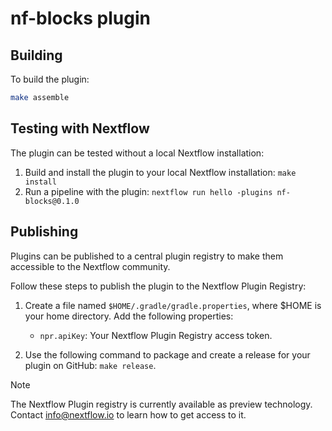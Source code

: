 # nf-blocks plugin

## Building

To build the plugin:
```bash
make assemble
```

## Testing with Nextflow

The plugin can be tested without a local Nextflow installation:

1. Build and install the plugin to your local Nextflow installation: `make install`
2. Run a pipeline with the plugin: `nextflow run hello -plugins nf-blocks@0.1.0`

## Publishing

Plugins can be published to a central plugin registry to make them accessible to the Nextflow community. 


Follow these steps to publish the plugin to the Nextflow Plugin Registry:

1. Create a file named `$HOME/.gradle/gradle.properties`, where $HOME is your home directory. Add the following properties:

    * `npr.apiKey`: Your Nextflow Plugin Registry access token.

2. Use the following command to package and create a release for your plugin on GitHub: `make release`.


> [!NOTE]
> The Nextflow Plugin registry is currently available as preview technology. Contact info@nextflow.io to learn how to get access to it.
> 
